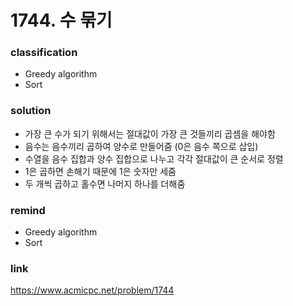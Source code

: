 # 1744. 수 묶기

### classification
* Greedy algorithm
* Sort

### solution
* 가장 큰 수가 되기 위해서는 절대값이 가장 큰 것들끼리 곱셈을 해야함
* 음수는 음수끼리 곱하여 양수로 만들어줌 (0은 음수 쪽으로 삽입)
* 수열을 음수 집합과 양수 집합으로 나누고 각각 절대값이 큰 순서로 정렬
* 1은 곱하면 손해기 때문에 1은 숫자만 세줌
* 두 개씩 곱하고 홀수면 나머지 하나를 더해줌

### remind
* Greedy algorithm
* Sort

### link
https://www.acmicpc.net/problem/1744